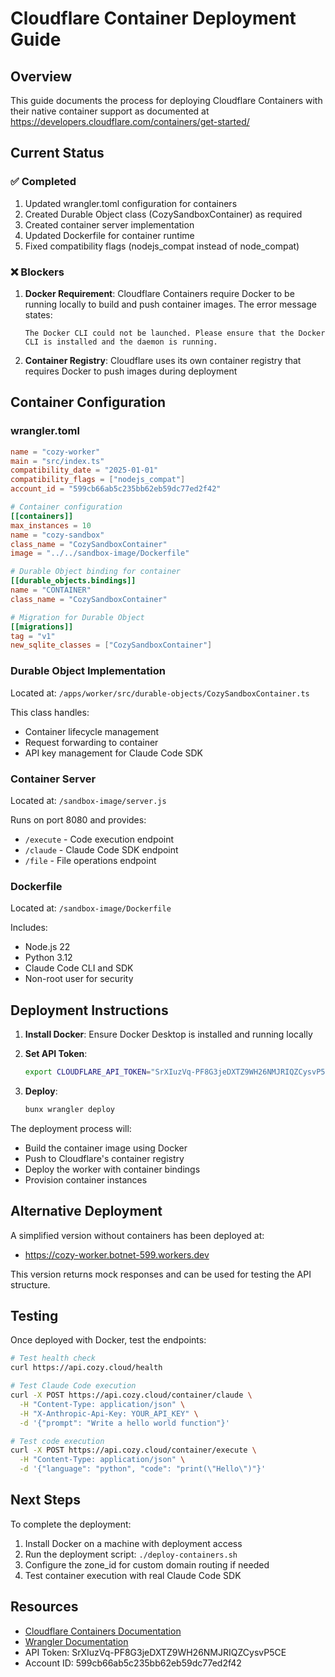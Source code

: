 # Cloudflare Container Deployment Guide

## Overview

This guide documents the process for deploying Cloudflare Containers with their native container support as documented at https://developers.cloudflare.com/containers/get-started/

## Current Status

### ✅ Completed
1. Updated wrangler.toml configuration for containers
2. Created Durable Object class (CozySandboxContainer) as required
3. Created container server implementation
4. Updated Dockerfile for container runtime
5. Fixed compatibility flags (nodejs_compat instead of node_compat)

### ❌ Blockers
1. **Docker Requirement**: Cloudflare Containers require Docker to be running locally to build and push container images. The error message states:
   ```
   The Docker CLI could not be launched. Please ensure that the Docker CLI is installed and the daemon is running.
   ```

2. **Container Registry**: Cloudflare uses its own container registry that requires Docker to push images during deployment

## Container Configuration

### wrangler.toml
```toml
name = "cozy-worker"
main = "src/index.ts"
compatibility_date = "2025-01-01"
compatibility_flags = ["nodejs_compat"]
account_id = "599cb66ab5c235bb62eb59dc77ed2f42"

# Container configuration
[[containers]]
max_instances = 10
name = "cozy-sandbox"
class_name = "CozySandboxContainer"
image = "../../sandbox-image/Dockerfile"

# Durable Object binding for container
[[durable_objects.bindings]]
name = "CONTAINER"
class_name = "CozySandboxContainer"

# Migration for Durable Object
[[migrations]]
tag = "v1"
new_sqlite_classes = ["CozySandboxContainer"]
```

### Durable Object Implementation
Located at: `/apps/worker/src/durable-objects/CozySandboxContainer.ts`

This class handles:
- Container lifecycle management
- Request forwarding to container
- API key management for Claude Code SDK

### Container Server
Located at: `/sandbox-image/server.js`

Runs on port 8080 and provides:
- `/execute` - Code execution endpoint
- `/claude` - Claude Code SDK endpoint
- `/file` - File operations endpoint

### Dockerfile
Located at: `/sandbox-image/Dockerfile`

Includes:
- Node.js 22
- Python 3.12
- Claude Code CLI and SDK
- Non-root user for security

## Deployment Instructions

1. **Install Docker**: Ensure Docker Desktop is installed and running locally

2. **Set API Token**:
   ```bash
   export CLOUDFLARE_API_TOKEN="SrXIuzVq-PF8G3jeDXTZ9WH26NMJRIQZCysvP5CE"
   ```

3. **Deploy**:
   ```bash
   bunx wrangler deploy
   ```

The deployment process will:
- Build the container image using Docker
- Push to Cloudflare's container registry
- Deploy the worker with container bindings
- Provision container instances

## Alternative Deployment

A simplified version without containers has been deployed at:
- https://cozy-worker.botnet-599.workers.dev

This version returns mock responses and can be used for testing the API structure.

## Testing

Once deployed with Docker, test the endpoints:

```bash
# Test health check
curl https://api.cozy.cloud/health

# Test Claude Code execution
curl -X POST https://api.cozy.cloud/container/claude \
  -H "Content-Type: application/json" \
  -H "X-Anthropic-Api-Key: YOUR_API_KEY" \
  -d '{"prompt": "Write a hello world function"}'

# Test code execution
curl -X POST https://api.cozy.cloud/container/execute \
  -H "Content-Type: application/json" \
  -d '{"language": "python", "code": "print(\"Hello\")"}'
```

## Next Steps

To complete the deployment:
1. Install Docker on a machine with deployment access
2. Run the deployment script: `./deploy-containers.sh`
3. Configure the zone_id for custom domain routing if needed
4. Test container execution with real Claude Code SDK

## Resources
- [Cloudflare Containers Documentation](https://developers.cloudflare.com/containers/)
- [Wrangler Documentation](https://developers.cloudflare.com/workers/wrangler/)
- API Token: SrXIuzVq-PF8G3jeDXTZ9WH26NMJRIQZCysvP5CE
- Account ID: 599cb66ab5c235bb62eb59dc77ed2f42